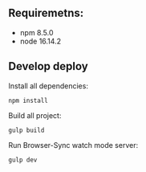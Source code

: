 ## Requiremetns:
- npm 8.5.0
- node 16.14.2
## Develop deploy
Install all dependencies:
```
npm install
```
Build all project:
```
gulp build
```
Run Browser-Sync watch mode server:
```
gulp dev
```
